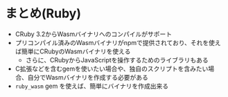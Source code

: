 # まとめ(Ruby)

* CRuby 3.2からWasmバイナリへのコンパイルがサポート
* プリコンパイル済みのWasmバイナリがnpmで提供されており、それを使えば簡単にCRubyのWasmバイナリを使える
  * さらに、CRubyからJavaScriptを操作するためのライブラリもある
* C拡張などを含むgemを使いたい場合や、独自のスクリプトを含みたい場合、自分でWasmバイナリを作成する必要がある
* `ruby_wasm` gem を使えば、簡単にバイナリを作成出来る
